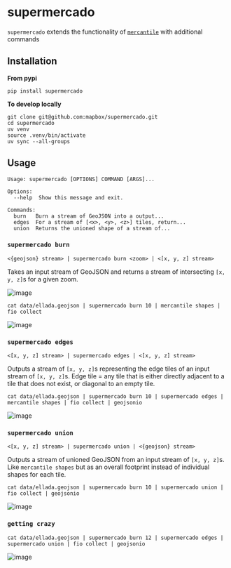 supermercado
============

`supermercado` extends the functionality of [`mercantile`](https://github.com/mapbox/mercantile) with additional commands


Installation
------------
__From pypi__

```
pip install supermercado
```

__To develop locally__
```
git clone git@github.com:mapbox/supermercado.git
cd supermercado
uv venv
source .venv/bin/activate
uv sync --all-groups
```

Usage
-----
```
Usage: supermercado [OPTIONS] COMMAND [ARGS]...

Options:
  --help  Show this message and exit.

Commands:
  burn   Burn a stream of GeoJSON into a output...
  edges  For a stream of [<x>, <y>, <z>] tiles, return...
  union  Returns the unioned shape of a stream of...
```

### `supermercado burn`

```
<{geojson} stream> | supermercado burn <zoom> | <[x, y, z] stream>
```

Takes an input stream of GeoJSON and returns a stream of intersecting `[x, y, z]`s for a given zoom.

![image](https://cloud.githubusercontent.com/assets/5084513/14003508/94bc0994-f110-11e5-8e99-e9aadf07bf8d.png)

```
cat data/ellada.geojson | supermercado burn 10 | mercantile shapes | fio collect
```

![image](https://cloud.githubusercontent.com/assets/5084513/14003559/d5427ba6-f110-11e5-80d5-a2aba6433e77.png)

### `supermercado edges`
```
<[x, y, z] stream> | supermercado edges | <[x, y, z] stream>
```
Outputs a stream of `[x, y, z]`s representing the edge tiles of an input stream of `[x, y, z]`s. Edge tile = any tile that is either directly adjacent to a tile that does not exist, or diagonal to an empty tile.

```
cat data/ellada.geojson | supermercado burn 10 | supermercado edges | mercantile shapes | fio collect | geojsonio
```

![image](https://cloud.githubusercontent.com/assets/5084513/14003587/01e8e370-f111-11e5-8df4-ac3ae07bbf92.png)


### `supermercado union`

```
<[x, y, z] stream> | supermercado union | <{geojson} stream>
```

Outputs a stream of unioned GeoJSON from an input stream of `[x, y, z]`s. Like `mercantile shapes` but as an overall footprint instead of individual shapes for each tile.

```
cat data/ellada.geojson | supermercado burn 10 | supermercado union | fio collect | geojsonio
```

![image](https://cloud.githubusercontent.com/assets/5084513/14003622/365af88c-f111-11e5-8712-28f42253e270.png)


### `getting crazy`

```
cat data/ellada.geojson | supermercado burn 12 | supermercado edges | supermercado union | fio collect | geojsonio

```

![image](https://cloud.githubusercontent.com/assets/5084513/14003951/ccfecf3c-f113-11e5-943b-94bd6eca1536.png)




